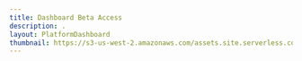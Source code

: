 ```yaml
---
title: Dashboard Beta Access
description: .
layout: PlatformDashboard
thumbnail: https://s3-us-west-2.amazonaws.com/assets.site.serverless.com/logos/serverless-square-icon-text.png
---
```

